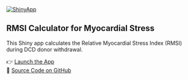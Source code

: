 [![ShinyApp](https://img.shields.io/badge/ShinyApp-Launch-blue)](https://vandycardiac.shinyapps.io/RMSI_app)

## RMSI Calculator for Myocardial Stress

This Shiny app calculates the Relative Myocardial Stress Index (RMSI) during DCD donor withdrawal.

👉 [Launch the App](https://vandycardiac.shinyapps.io/RMSI_app)  
📂 [Source Code on GitHub](https://github.com/AwabAhmad445/RMSI_app)
